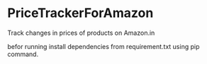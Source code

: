 # PriceTrackerForAmazon
Track changes in prices of products on Amazon.in

befor running install dependencies from requirement.txt using pip command.
